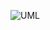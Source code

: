 ![UML](https://github.com/LorrayneCardozo/poo/assets/78423506/76dc6337-1134-481a-997c-aa7583b51ae2)
